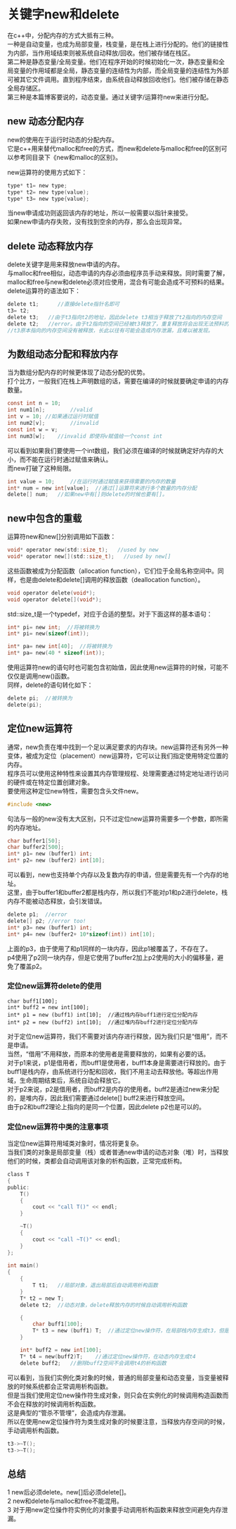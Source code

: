 # 关键字new和delete
在c++中，分配内存的方式大抵有三种。  
一种是自动变量，也成为局部变量，栈变量，是在栈上进行分配的。他们的链接性为内部，当作用域结束则被系统自动释放/回收。他们被存储在栈区。   
第二种是静态变量/全局变量。他们在程序开始的时候初始化一次，静态变量和全局变量的作用域都是全局，静态变量的连结性为内部，而全局变量的连结性为外部可被其它文件调用。直到程序结束，由系统自动释放回收他们。他们被存储在静态全局存储区。   
第三种是本篇博客要说的，动态变量。通过关键字/运算符new来进行分配。   
## new 动态分配内存
new的使用在于运行时动态的分配内存。  
它是c++用来替代malloc和free的方式，而new和delete与malloc和free的区别可以参考同目录下《new和malloc的区别》。   

new运算符的使用方式如下：  
```c
type* t1= new type;   
type* t2= new type(value);   
type* t3= new type{value};  
```   
当new申请成功则返回该内存的地址，所以一般需要以指针来接受。   
如果new申请内存失败，没有找到空余的内存，那么会出现异常。   
## delete 动态释放内存
delete关键字是用来释放new申请的内存。  
与malloc和free相似，动态申请的内存必须由程序员手动来释放。同时需要了解，malloc和free与new和delete必须对应使用，混合有可能会造成不可预料的结果。   
delete运算符的语法如下：   
```c
delete t1;  	//直接delete指针名即可  
t3= t2;  
delete t3;   //由于t3指向t2的地址，因此delete t3相当于释放了t2指向的内存空间   
delete t2;   //error。由于t2指向的空间已经被t3释放了，重复释放将会出现无法预料的问题。   
//t3原本指向的内存空间没有被释放，长此以往有可能会造成内存泄漏，且难以被发现。   
```   
## 为数组动态分配和释放内存
当为数组分配内存的时候更体现了动态分配的优势。  
打个比方，一般我们在栈上声明数组的话，需要在编译的时候就要确定申请的内存数量。   
```c
const int n = 10;   
int num1[n];		//valid  
int v = 10;	//如果通过运行时赋值     
int num2[v];		//invalid   
const int w = v;   
int num3[w];	//invalid 即使将v赋值给一个const int   
```   
可以看到如果我们要使用一个int数组，我们必须在编译的时候就确定好内存的大小，而不能在运行时通过赋值来确认。  
而new打破了这种局限。   
```c
int value = 10;		//在运行时通过赋值来获得需要的内存的数量   
int* num = new int[value];	//通过[]运算符来进行多个数量的内存分配     
delete[] num;	//如果new中有[]则delete的时候也要有[]。   
```   
## new中包含的重载
运算符new和new[]分别调用如下函数：   
```c
void* operator new(std::size_t);   //used by new  
void* operator new[](std::size_t);   //used by new[]  
```   
这些函数被成为分配函数（allocation function），它们位于全局名称空间中。同样，也是由delete和delete[]调用的释放函数（deallocation function）。   
```c
void operator delete(void*);   
void operator delete[](void*);    
```   
std::size_t是一个typedef，对应于合适的整型。对于下面这样的基本语句：   
```c
int* pi= new int;  //将被转换为   
int* pi= new(sizeof(int));  

int* pa= new int[40];  //将被转换为   
int* pa= new(40 * sizeof(int));   
```   
使用运算符new的语句时也可能包含初始值，因此使用new运算符的时候，可能不仅仅是调用new()函数。   
同样，delete的语句转化如下：   
```c
delete pi;	//被转换为   
delete(pi);   
```   
## 定位new运算符
通常，new负责在堆中找到一个足以满足要求的内存块。new运算符还有另外一种变体，被成为定位（placement）new运算符，它可以让我们指定使用特定位置的内存。   
程序员可以使用这种特性来设置其内存管理规程、处理需要通过特定地址进行访问的硬件或在特定位置创建对象。   
要使用这种定位new特性，需要包含头文件new。   
```c
#include <new>    
```   
句法与一般的new没有太大区别，只不过定位new运算符需要多一个参数，即所需的内存地址。  
```c
char buffer1[50];   
char buffer2[500];
int* p1= new (buffer1) int;  
int* p2= new (buffer2) int[10];   
```   
可以看到，new也支持单个内存以及复数内存的申请，但是需要先有一个内存的地址。  
这里，由于buffer1和buffer2都是栈内存，所以我们不能对p1和p2进行delete，栈内存不能被动态释放，会引发错误。   
```c
delete p1;	//error   
delete[] p2; //error too!   
int* p3= new (buffer1) int;   
int* p4= new (buffer2+ 10*sizeof(int)) int[10];   
```  
上面的p3，由于使用了和p1同样的一块内存，因此p1被覆盖了，不存在了。   
p4使用了p2同一块内存，但是它使用了buffer2加上p2使用的大小的偏移量，避免了覆盖p2。   
### 定位new运算符delete的使用
```
char buff1[100];   
int* buff2 = new int[100];   
int* p1 = new (buff1) int[10];	//通过栈内存buff1进行定位分配内存   
int* p2 = new (buff2) int[10];	//通过堆内存buff2进行定位分配内存  
```   
对于定位new运算符，我们不需要对该内存进行释放，因为我们只是“借用”，而不是申请。  
当然，“借用”不用释放，而原本的使用者是需要释放的，如果有必要的话。   
对于p1来说，p1是借用者，而buff1是使用者，buff1本身是需要进行释放的。由于buff1是栈内存，由系统进行分配和回收，我们不用主动去释放他。等超出作用域，生命周期结束后，系统自动会释放它。  
对于p2来说，p2是借用者，而buff2是内存的使用者。buff2是通过new来分配的，是堆内存，因此我们需要通过delete[] buff2来进行释放空间。   
由于p2和buff2理论上指向的是同一个位置，因此delete p2也是可以的。  
### 定位new运算符中类的注意事项
当定位new运算符用域类对象时，情况将更复杂。   
当我们类的对象是局部变量（栈）或者普通new申请的动态对象（堆）时，当释放他们的时候，类都会自动调用该对象的析构函数，正常完成析构。  
```c
class T  
{  
public:  
	T()   
	{  
		cout << "call T()" << endl;  
	}  

	~T()  
	{   
		cout << "call ~T()" << endl;   
	}  
};  
   
int main()   
{     
	{   
		T t1;	//局部对象，退出局部后自动调用析构函数   
	}  
	T* t2 = new T;	   
	delete t2;	//动态对象，delete释放内存的时候自动调用析构函数    

	{   
		char buff1[100];	   
		T* t3 = new (buff1) T;	//通过定位new操作符，在局部栈内存生成t3，但是内存回收时不会调用t3的析构函数   
	}   

	int* buff2 = new int[100];   
	T* t4 = new(buff2)T;	//通过定位new操作符，在动态内存生成t4   
	delete buff2;	//删除buff2空间不会调用t4的析构函数   
```
可以看到，当我们实例化类对象的时候，普通的局部变量和动态变量，当变量被释放的时候系统都会正常调用析构函数。   
但是当我们使用定位new操作符生成对象，则只会在实例化的时候调用构造函数而不会在释放的时候调用析构函数。   
这是典型的“管杀不管埋”，会造成内存泄漏。   
所以在使用new定位操作符为类生成对象的时候要注意，当释放内存空间的时候，手动调用析构函数。   
```c
t3->~T();   
t3->~T();   
```   
## 总结
1 new后必须delete。new[]后必须delete[]。   
2 new和delete与malloc和free不能混用。   
3 对于用new定位操作符实例化的对象要手动调用析构函数来释放空间避免内存泄漏。  